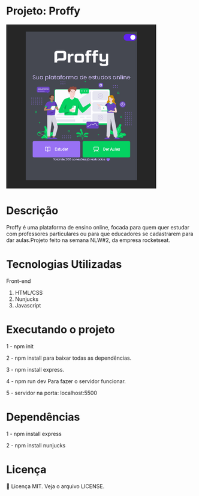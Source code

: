 # Projeto: Proffy

 ![](gifs/darktheme.gif)

# Descrição

Proffy é uma plataforma de ensino online, focada para quem quer estudar com professores particulares ou para que educadores se cadastrarem para dar aulas.Projeto feito na semana NLW#2, da empresa rocketseat.


# Tecnologias Utilizadas

Front-end

1. HTML/CSS
2. Nunjucks
3. Javascript


# Executando o projeto

1 - npm init

2 - npm install para baixar todas as dependências.

3 - npm install express.

4 - npm run dev Para fazer o servidor funcionar.

5 - servidor na porta: localhost:5500


# Dependências

1 - npm install express

2 - npm install nunjucks


# Licença

:book: Licença MIT. Veja o arquivo LICENSE.